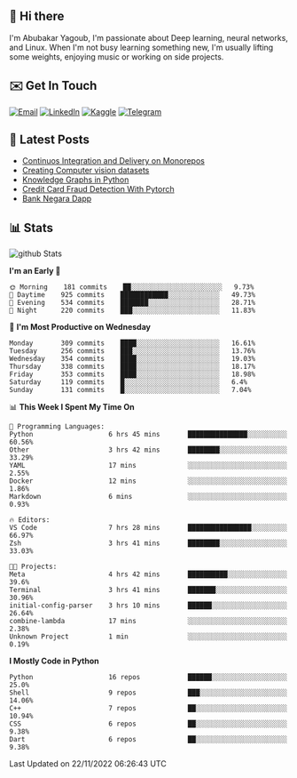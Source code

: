 ## 👋 Hi there

I'm Abubakar Yagoub, I'm passionate about Deep learning, neural networks, and
Linux. When I'm not busy learning something new, I'm usually lifting some
weights, enjoying music or working on side projects.

## ✉️ Get In Touch

[![Email](https://img.shields.io/badge/Email-f1f1f1?style=for-the-badge&logo=gmail&logoColor=0f111a)](mailto:git@blacksuan19.dev)
[![LinkedIn](https://img.shields.io/badge/LinkedIn-0077B5?style=for-the-badge&logo=linkedin&logoColor=white)](https://www.linkedin.com/in/blacksuan19/)
[![Kaggle](https://img.shields.io/badge/Kaggle-5acfff?style=for-the-badge&logo=kaggle&logoColor=white)](http://kaggle.com/abubakaryagob/)
[![Telegram](https://img.shields.io/badge/Telegram-2CA5E0?style=for-the-badge&logo=telegram&logoColor=white)](https://t.me/blacksuan19)

## 📩 Latest Posts

<!-- BLOG-POST-LIST:START -->
- [Continuos Integration and Delivery on Monorepos](https://www.blacksuan19.dev/blog/github-actions-monorepos/)
- [Creating Computer vision datasets](https://www.blacksuan19.dev/blog/creating-datasets/)
- [Knowledge Graphs in Python](https://www.blacksuan19.dev/projects/Knowledge_Graphs/)
- [Credit Card Fraud Detection With Pytorch](https://www.blacksuan19.dev/projects/credit-card-fraud-detection-with-pytorch/)
- [Bank Negara Dapp](https://www.blacksuan19.dev/projects/bank-negara/)
<!-- BLOG-POST-LIST:END -->

## 📊 Stats

![github Stats](https://github-readme-stats.vercel.app/api?username=blacksuan19&theme=github_dark&show_icons=true&count_private=true&custom_title=Github%20Stats&hide_border=true)

<!--START_SECTION:waka-->
**I'm an Early 🐤** 

```text
🌞 Morning    181 commits    ██░░░░░░░░░░░░░░░░░░░░░░░   9.73% 
🌆 Daytime    925 commits    ████████████░░░░░░░░░░░░░   49.73% 
🌃 Evening    534 commits    ███████░░░░░░░░░░░░░░░░░░   28.71% 
🌙 Night      220 commits    ███░░░░░░░░░░░░░░░░░░░░░░   11.83%

```
📅 **I'm Most Productive on Wednesday** 

```text
Monday       309 commits    ████░░░░░░░░░░░░░░░░░░░░░   16.61% 
Tuesday      256 commits    ███░░░░░░░░░░░░░░░░░░░░░░   13.76% 
Wednesday    354 commits    ████░░░░░░░░░░░░░░░░░░░░░   19.03% 
Thursday     338 commits    ████░░░░░░░░░░░░░░░░░░░░░   18.17% 
Friday       353 commits    ████░░░░░░░░░░░░░░░░░░░░░   18.98% 
Saturday     119 commits    █░░░░░░░░░░░░░░░░░░░░░░░░   6.4% 
Sunday       131 commits    █░░░░░░░░░░░░░░░░░░░░░░░░   7.04%

```


📊 **This Week I Spent My Time On** 

```text
💬 Programming Languages: 
Python                   6 hrs 45 mins       ███████████████░░░░░░░░░░   60.56% 
Other                    3 hrs 42 mins       ████████░░░░░░░░░░░░░░░░░   33.29% 
YAML                     17 mins             ░░░░░░░░░░░░░░░░░░░░░░░░░   2.55% 
Docker                   12 mins             ░░░░░░░░░░░░░░░░░░░░░░░░░   1.86% 
Markdown                 6 mins              ░░░░░░░░░░░░░░░░░░░░░░░░░   0.93%

🔥 Editors: 
VS Code                  7 hrs 28 mins       ████████████████░░░░░░░░░   66.97% 
Zsh                      3 hrs 41 mins       ████████░░░░░░░░░░░░░░░░░   33.03%

🐱‍💻 Projects: 
Meta                     4 hrs 42 mins       ██████████░░░░░░░░░░░░░░░   39.6% 
Terminal                 3 hrs 41 mins       ███████░░░░░░░░░░░░░░░░░░   30.96% 
initial-config-parser    3 hrs 10 mins       ██████░░░░░░░░░░░░░░░░░░░   26.64% 
combine-lambda           17 mins             ░░░░░░░░░░░░░░░░░░░░░░░░░   2.38% 
Unknown Project          1 min               ░░░░░░░░░░░░░░░░░░░░░░░░░   0.19%

```

**I Mostly Code in Python** 

```text
Python                   16 repos            ██████░░░░░░░░░░░░░░░░░░░   25.0% 
Shell                    9 repos             ███░░░░░░░░░░░░░░░░░░░░░░   14.06% 
C++                      7 repos             ██░░░░░░░░░░░░░░░░░░░░░░░   10.94% 
CSS                      6 repos             ██░░░░░░░░░░░░░░░░░░░░░░░   9.38% 
Dart                     6 repos             ██░░░░░░░░░░░░░░░░░░░░░░░   9.38%

```



 Last Updated on 22/11/2022 06:26:43 UTC
<!--END_SECTION:waka-->

